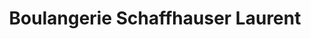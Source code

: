 ---
title: "Boulangerie Schaffhauser Laurent"
url: /soultzeren/boulangerie-schaffhauser-laurent/
shop: Bäckerei
---